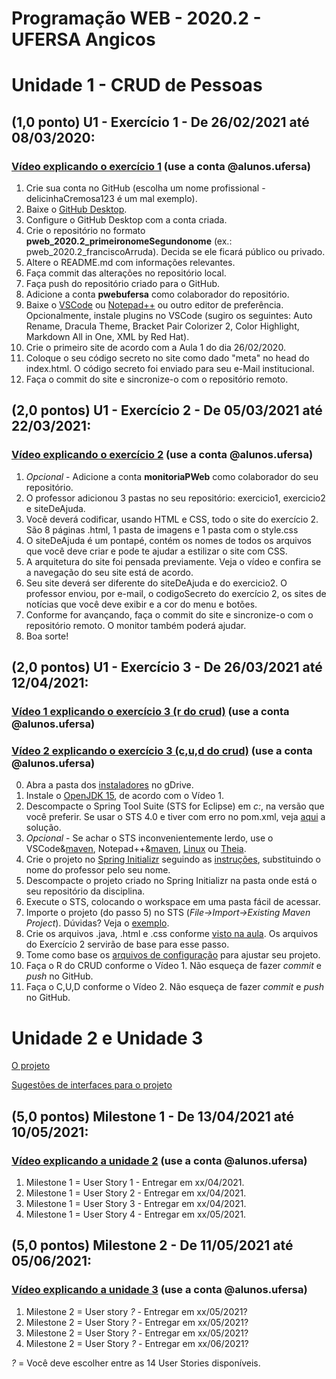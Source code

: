 # Programação WEB - 2020.2 - UFERSA Angicos

# Unidade 1 - CRUD de Pessoas
## (1,0 ponto) U1 - Exercício 1 - De 26/02/2021 até 08/03/2020:
### [Vídeo explicando o exercício 1](https://drive.google.com/file/d/177qYyERrz854K49x97Y9arLVTyPMPgU6/view?usp=sharing) (use a conta @alunos.ufersa)
1. Crie sua conta no GitHub (escolha um nome profissional - delicinhaCremosa123 é um mal exemplo).
2. Baixe o [GitHub Desktop](https://desktop.github.com/).
3. Configure o GitHub Desktop com a conta criada.
4. Crie o repositório no formato **pweb_2020.2_primeironomeSegundonome** (ex.: pweb_2020.2_franciscoArruda). Decida se ele ficará público ou privado.
5. Altere o README.md com informações relevantes.
6. Faça commit das alterações no repositório local.
6. Faça push do repositório criado para o GitHub.
7. Adicione a conta **pwebufersa** como colaborador do repositório.
8. Baixe o [VSCode](https://code.visualstudio.com/) ou [Notepad++](https://notepad-plus-plus.org/downloads/) ou outro editor de preferência. Opcionalmente, instale plugins no VSCode (sugiro os seguintes: Auto Rename, Dracula Theme, Bracket Pair Colorizer 2, Color Highlight, Markdown All in One, XML by Red Hat).
9. Crie o primeiro site de acordo com a Aula 1 do dia 26/02/2020.
10. Coloque o seu código secreto no site como dado "meta" no head do index.html. O código secreto foi enviado para seu e-Mail institucional.
11. Faça o commit do site e sincronize-o com o repositório remoto.

## (2,0 pontos) U1 - Exercício 2 - De 05/03/2021 até 22/03/2021:
### [Vídeo explicando o exercício 2](https://drive.google.com/file/d/1xhuvD5pK-Aa0L3l00svK3x6H4T-Br1V9/view?usp=sharing) (use a conta @alunos.ufersa)
1. _Opcional_ - Adicione a conta **monitoriaPWeb** como colaborador do seu repositório.
2. O professor adicionou 3 pastas no seu repositório: exercicio1, exercicio2 e siteDeAjuda.
3. Você deverá codificar, usando HTML e CSS, todo o site do exercício 2. São 8 páginas .html, 1 pasta de imagens e 1 pasta com o style.css
4. O siteDeAjuda é um pontapé, contém os nomes de todos os arquivos que você deve criar e pode te ajudar a estilizar o site com CSS.
5. A arquitetura do site foi pensada previamente. Veja o vídeo e confira se a navegação do seu site está de acordo.
6. Seu site deverá ser diferente do siteDeAjuda e do exercicio2. O professor enviou, por e-mail, o codigoSecreto do exercício 2, os sites de notícias que você deve exibir e a cor do menu e botões.
7. Conforme for avançando, faça o commit do site e sincronize-o com o repositório remoto. O monitor também poderá ajudar.
8. Boa sorte!

## (2,0 pontos) U1 -  Exercício 3 -  De 26/03/2021 até 12/04/2021:
### [Vídeo 1 explicando o exercício 3 (r do crud)](https://drive.google.com/file/d/1s0j2dqfTjcpiWqMlyD0KhSJJy4AV0g9p/view?usp=sharing) (use a conta @alunos.ufersa)
### [Vídeo 2 explicando o exercício 3 (c,u,d do crud)](https://drive.google.com/file/d/1MRpWvcjpqkehnb9pfSC1Jj38eeOylg_0/view?usp=sharing) (use a conta @alunos.ufersa)
0. Abra a pasta dos [instaladores](https://drive.google.com/drive/u/0/folders/1FMudNBdd-nMnYUmd7H1fZkAFrUE7st9S) no gDrive.
1. Instale o [OpenJDK 15](https://adoptopenjdk.net/releases.html?variant=openjdk15&jvmVariant=hotspot), de acordo com o Vídeo 1.
2. Descompacte o Spring Tool Suite (STS for Eclipse) em _c:_, na versão que você preferir. Se usar o STS 4.0 e tiver com erro no pom.xml, veja [aqui](https://stackoverflow.com/questions/56212981/eclipse-showing-maven-configuration-problem-unknown/56214505) a solução.
3. _Opcional_ - Se achar o STS inconvenientemente lerdo, use o VSCode&[maven](https://maven.apache.org/), Notepad++&[maven](https://maven.apache.org/), [Linux](https://kubuntu.org/) ou [Theia](https://theia-ide.org/).
4. Crie o projeto no [Spring Initializr](https://start.spring.io/) seguindo as [instruções](https://drive.google.com/file/d/1NCQrlFdPr0BmrZj4S2fqjGnRA5K7IeAi/view?usp=sharing), substituindo o nome do professor pelo seu nome.
5. Descompacte o projeto criado no Spring Initializr na pasta onde está o seu repositório da disciplina.
6. Execute o STS, colocando o workspace em uma pasta fácil de acessar.
7. Importe o projeto (do passo 5) no STS (_File->Import->Existing Maven Project_). Dúvidas? Veja o [exemplo](https://drive.google.com/file/d/1NoicZ2x2LIoLsX3aDEvuvqIzOSX5DIPO/view?usp=sharing).
8. Crie os arquivos .java, .html e .css conforme [visto na aula](https://drive.google.com/file/d/1-zUxMx21DvQ3JozxXpckyBYcuFUnUk9W/view?usp=sharing). Os arquivos do Exercício 2 servirão de base para esse passo.
9.  Tome como base os [arquivos de configuração](https://drive.google.com/drive/folders/1LFCuowEnEkjHlN-oT-Y6UHLzHb9UK9Mk?usp=sharing) para ajustar seu projeto.
10. Faça o R do CRUD conforme o Vídeo 1. Não esqueça de fazer _commit_ e _push_ no GitHub.
11. Faça o C,U,D conforme o Vídeo 2. Não esqueça de fazer _commit_ e _push_ no GitHub.

# Unidade 2 e Unidade 3 
[O projeto](#)

[Sugestões de interfaces para o projeto](#)

## (5,0 pontos) Milestone 1 - De 13/04/2021 até 10/05/2021:
### [Vídeo explicando a unidade 2](#) (use a conta @alunos.ufersa)
1. Milestone 1 = User Story 1 - Entregar em xx/04/2021.
2. Milestone 1 = User Story 2 - Entregar em xx/04/2021.
3. Milestone 1 = User Story 3 - Entregar em xx/04/2021.
4. Milestone 1 = User Story 4 - Entregar em xx/05/2021.

## (5,0 pontos) Milestone 2 - De 11/05/2021 até 05/06/2021:
### [Vídeo explicando a unidade 3](#) (use a conta @alunos.ufersa)
1. Milestone 2 = User story *?* - Entregar em xx/05/2021?
2. Milestone 2 = User Story *?* - Entregar em xx/05/2021?
3. Milestone 2 = User Story *?* - Entregar em xx/05/2021?
4. Milestone 2 = User Story *?* - Entregar em xx/06/2021?

*?* = Você deve escolher entre as 14 User Stories disponíveis.
